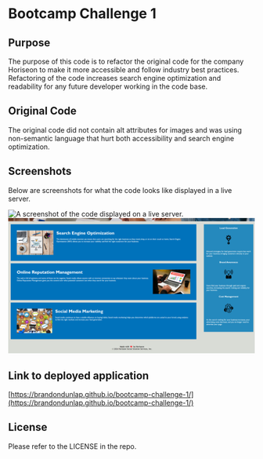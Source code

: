 # Bootcamp Challenge 1

## Purpose

The purpose of this code is to refactor the original code for the company Horiseon to make it more accessible and follow industry best practices. Refactoring of the code increases search engine optimization and readability for any future developer working in the code base.

## Original Code

The original code did not contain alt attributes for images and was using non-semantic language that hurt both accessibility and search engine optimization.

## Screenshots

Below are screenshots for what the code looks like displayed in a live server.

![A screenshot of the code displayed on a live server.](assets\images\Screenshot1.png)
![A screenshot of the code displayed on a live server.](assets\images\Screenshot2.png)

## Link to deployed application

[https://brandondunlap.github.io/bootcamp-challenge-1/](https://brandondunlap.github.io/bootcamp-challenge-1/)


## License

Please refer to the LICENSE in the repo.
